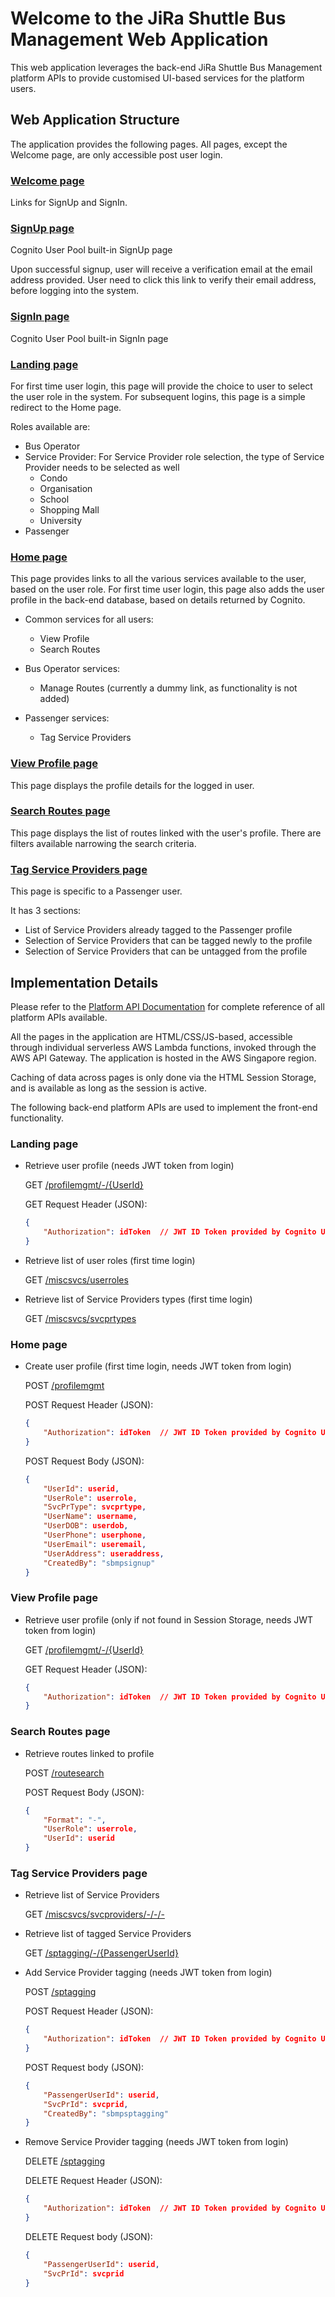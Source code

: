 Welcome to the JiRa Shuttle Bus Management Web Application
==========================================================

This web application leverages the back-end JiRa Shuttle Bus Management platform APIs to provide customised UI-based services for the platform users.

Web Application Structure
-----------

The application provides the following pages. All pages, except the Welcome page, are only accessible post user login.

### [Welcome page](https://2qbdm0akjg.execute-api.ap-southeast-1.amazonaws.com/Prod) ###
Links for SignUp and SignIn.

### [SignUp page](https://jiracorp.auth.ap-southeast-1.amazoncognito.com/signup?response_type=token&client_id=u43f2tl674qh6guik00elvini&redirect_uri=https://2qbdm0akjg.execute-api.ap-southeast-1.amazonaws.com/Prod/landing) ###
Cognito User Pool built-in SignUp page

Upon successful signup, user will receive a verification email at the email address provided. User need to click this link to verify their email address, before logging into the system.

### [SignIn page](https://jiracorp.auth.ap-southeast-1.amazoncognito.com/login?response_type=token&client_id=u43f2tl674qh6guik00elvini&redirect_uri=https://2qbdm0akjg.execute-api.ap-southeast-1.amazonaws.com/Prod/landing) ###
Cognito User Pool built-in SignIn page

### [Landing page](https://2qbdm0akjg.execute-api.ap-southeast-1.amazonaws.com/Prod/landing) ###
For first time user login, this page will provide the choice to user to select the user role in the system. For subsequent logins, this page is a simple redirect to the Home page.

Roles available are:
  - Bus Operator
  - Service Provider: For Service Provider role selection, the type of Service Provider needs to be selected as well
    - Condo
    - Organisation
    - School
    - Shopping Mall
    - University
  - Passenger

### [Home page](https://2qbdm0akjg.execute-api.ap-southeast-1.amazonaws.com/Prod/homepage) ###
This page provides links to all the various services available to the user, based on the user role. For first time user login, this page also adds the user profile in the back-end database, based on details returned by Cognito.

  - Common services for all users:
    - View Profile
    - Search Routes

  - Bus Operator services:
    - Manage Routes (currently a dummy link, as functionality is not added)

  - Passenger services:
    - Tag Service Providers

### [View Profile page](https://2qbdm0akjg.execute-api.ap-southeast-1.amazonaws.com/Prod/profilemgmt) ###
This page displays the profile details for the logged in user.

### [Search Routes page](https://2qbdm0akjg.execute-api.ap-southeast-1.amazonaws.com/Prod/routesearch) ###
This page displays the list of routes linked with the user's profile. There are filters available narrowing the search criteria.

### [Tag Service Providers page](https://2qbdm0akjg.execute-api.ap-southeast-1.amazonaws.com/Prod/sptagging) ###
This page is specific to a Passenger user.

It has 3 sections:
  - List of Service Providers already tagged to the Passenger profile
  - Selection of Service Providers that can be tagged newly to the profile
  - Selection of Service Providers that can be untagged from the profile

Implementation Details
------------------

Please refer to the [Platform API Documentation](https://8m1adn9t35.execute-api.ap-southeast-1.amazonaws.com/Prod) for complete reference of all platform APIs available.

All the pages in the application are HTML/CSS/JS-based, accessible through individual serverless AWS Lambda functions, invoked through the AWS API Gateway. The application is hosted in the AWS Singapore region.

Caching of data across pages is only done via the HTML Session Storage, and is available as long as the session is active.

The following back-end platform APIs are used to implement the front-end functionality.

### Landing page ###

  - Retrieve user profile (needs JWT token from login)

    GET [/profilemgmt/-/{UserId}](https://8m1adn9t35.execute-api.ap-southeast-1.amazonaws.com/Prod/profilemgmt/-/{UserId})

    GET Request Header (JSON):
      ```json
      {
          "Authorization": idToken  // JWT ID Token provided by Cognito User Pool upon login
      }
      ```

  - Retrieve list of user roles (first time login)
    
    GET [/miscsvcs/userroles](https://8m1adn9t35.execute-api.ap-southeast-1.amazonaws.com/Prod/miscsvcs/userroles)

  - Retrieve list of Service Providers types (first time login)
    
    GET [/miscsvcs/svcprtypes](https://8m1adn9t35.execute-api.ap-southeast-1.amazonaws.com/Prod/miscsvcs/svcprtypes)

### Home page ###

  - Create user profile (first time login, needs JWT token from login)
    
    POST [/profilemgmt](https://8m1adn9t35.execute-api.ap-southeast-1.amazonaws.com/Prod/profilemgmt)

    POST Request Header (JSON):
      ```json
      {
          "Authorization": idToken  // JWT ID Token provided by Cognito User Pool upon login
      }
      ```

    POST Request Body (JSON):
      ```json
      {
          "UserId": userid,
          "UserRole": userrole,
          "SvcPrType": svcprtype,
          "UserName": username,
          "UserDOB": userdob,
          "UserPhone": userphone,
          "UserEmail": useremail,
          "UserAddress": useraddress,
          "CreatedBy": "sbmpsignup"
      }
      ```

### View Profile page ###

  - Retrieve user profile (only if not found in Session Storage, needs JWT token from login)
    
    GET [/profilemgmt/-/{UserId}](https://8m1adn9t35.execute-api.ap-southeast-1.amazonaws.com/Prod/profilemgmt/-/{UserId})

    GET Request Header (JSON):
      ```json
      {
          "Authorization": idToken  // JWT ID Token provided by Cognito User Pool upon login
      }
      ```

### Search Routes page ###

  - Retrieve routes linked to profile
    
    POST [/routesearch](https://8m1adn9t35.execute-api.ap-southeast-1.amazonaws.com/Prod/routesearch)

    POST Request Body (JSON):
      ```json
      {
          "Format": "-",
          "UserRole": userrole,
          "UserId": userid
      }
      ```

### Tag Service Providers page ###

  - Retrieve list of Service Providers
    
    GET [/miscsvcs/svcproviders/-/-/-](https://8m1adn9t35.execute-api.ap-southeast-1.amazonaws.com/Prod/miscsvcs/svcproviders/-/-/-)

  - Retrieve list of tagged Service Providers
    
    GET [/sptagging/-/{PassengerUserId}](https://8m1adn9t35.execute-api.ap-southeast-1.amazonaws.com/Prod/sptagging/-/{PassengerUserId})

  - Add Service Provider tagging (needs JWT token from login)
    
    POST [/sptagging](https://8m1adn9t35.execute-api.ap-southeast-1.amazonaws.com/Prod/sptagging)

    POST Request Header (JSON):
      ```json
      {
          "Authorization": idToken  // JWT ID Token provided by Cognito User Pool upon login
      }
      ```

    POST Request body (JSON):
      ```json
      {
          "PassengerUserId": userid,
          "SvcPrId": svcprid,
          "CreatedBy": "sbmpsptagging"
      }
      ```

  - Remove Service Provider tagging (needs JWT token from login)
    
    DELETE [/sptagging](https://8m1adn9t35.execute-api.ap-southeast-1.amazonaws.com/Prod/sptagging)

    DELETE Request Header (JSON):
      ```json
      {
          "Authorization": idToken  // JWT ID Token provided by Cognito User Pool upon login
      }
      ```

    DELETE Request body (JSON):
      ```json
      {
          "PassengerUserId": userid,
          "SvcPrId": svcprid
      }
      ```
